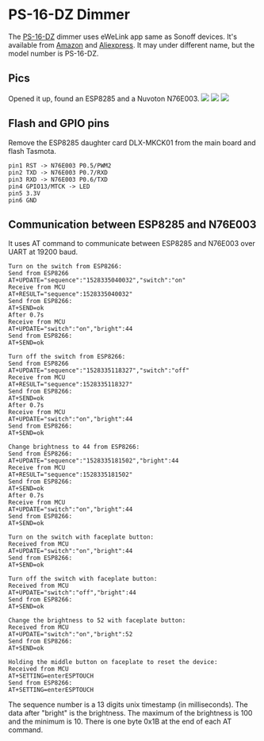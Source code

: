 # PS-16-DZ Dimmer
The [PS-16-DZ](http://www.ihome-s.com/productinfo/448320.html) dimmer uses eWeLink app same as Sonoff devices. It's available from [Amazon](https://www.amazon.com/Switch-Dimmer-Electrical-Control-Twharf/dp/B07DZX5685) and [Aliexpress](https://www.aliexpress.com/item/SM-Smart-WIFI-Wall-Dimmer-Light-Switch-US-Ewelink-APP-Remote-Control-Wi-Fi-Wirele-Work/32871151902.html). It may under different name, but the model number is PS-16-DZ.

## Pics
Opened it up, found an ESP8285 and a Nuvoton N76E003.
![](https://user-images.githubusercontent.com/34905120/45901464-ff4e1080-bdb0-11e8-8a35-0bbea810b0b9.jpg)
![](https://user-images.githubusercontent.com/34905120/45901474-0543f180-bdb1-11e8-9d1e-e9ab815d4e20.jpg)
![](https://user-images.githubusercontent.com/34905120/48847747-44ba9a00-ed70-11e8-9e92-957a3ed1bf41.jpg)

## Flash and GPIO pins
Remove the ESP8285 daughter card DLX-MKCK01 from the main board and flash Tasmota.
```
pin1 RST -> N76E003 P0.5/PWM2
pin2 TXD -> N76E003 P0.7/RXD
pin3 RXD -> N76E003 P0.6/TXD
pin4 GPIO13/MTCK -> LED
pin5 3.3V
pin6 GND
```
## Communication between ESP8285 and N76E003
It uses AT command to communicate between ESP8285 and N76E003 over UART at 19200 baud.
```
Turn on the switch from ESP8266:
Send from ESP8266
AT+UPDATE="sequence":"1528335040032","switch":"on"
Receive from MCU
AT+RESULT="sequence":1528335040032"
Send from ESP8266:
AT+SEND=ok
After 0.7s
Receive from MCU
AT+UPDATE="switch":"on","bright":44
Send from ESP8266:
AT+SEND=ok

Turn off the switch from ESP8266:
Send from ESP8266
AT+UPDATE="sequence":"1528335118327","switch":"off"
Receive from MCU
AT+RESULT="sequence":1528335118327"
Send from ESP8266:
AT+SEND=ok
After 0.7s
Receive from MCU
AT+UPDATE="switch":"on","bright":44
Send from ESP8266:
AT+SEND=ok

Change brightness to 44 from ESP8266:
Send from ESP8266:
AT+UPDATE="sequence":"1528335181502","bright":44
Receive from MCU
AT+RESULT="sequence":1528335181502"
Send from ESP8266:
AT+SEND=ok
After 0.7s
Receive from MCU
AT+UPDATE="switch":"on","bright":44
Send from ESP8266:
AT+SEND=ok

Turn on the switch with faceplate button:
Received from MCU
AT+UPDATE="switch":"on","bright":44
Send from ESP8266:
AT+SEND=ok

Turn off the switch with faceplate button:
Received from MCU
AT+UPDATE="switch":"off","bright":44
Send from ESP8266:
AT+SEND=ok

Change the brightness to 52 with faceplate button:
Received from MCU
AT+UPDATE="switch":"on","bright":52
Send from ESP8266:
AT+SEND=ok

Holding the middle button on faceplate to reset the device:
Received from MCU
AT+SETTING=enterESPTOUCH
Send from ESP8266:
AT+SETTING=enterESPTOUCH
```
The sequence number is a 13 digits unix timestamp (in milliseconds). The data after "bright" is the brightness. The maximum of the brightness is 100 and the minimum is 10.
There is one byte 0x1B at the end of each AT command.

